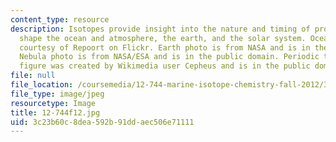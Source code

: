 ```yaml
---
content_type: resource
description: Isotopes provide insight into the nature and timing of processes that
  shape the ocean and atmosphere, the earth, and the solar system. Ocean photograph
  courtesy of Repoort on Flickr. Earth photo is from NASA and is in the public domain.
  Nebula photo is from NASA/ESA and is in the public domain. Periodic table of elements
  figure was created by Wikimedia user Cepheus and is in the public domain.
file: null
file_location: /coursemedia/12-744-marine-isotope-chemistry-fall-2012/3c23b60c8dea592b91ddaec506e71111_12-744f12.jpg
file_type: image/jpeg
resourcetype: Image
title: 12-744f12.jpg
uid: 3c23b60c-8dea-592b-91dd-aec506e71111
---
```

